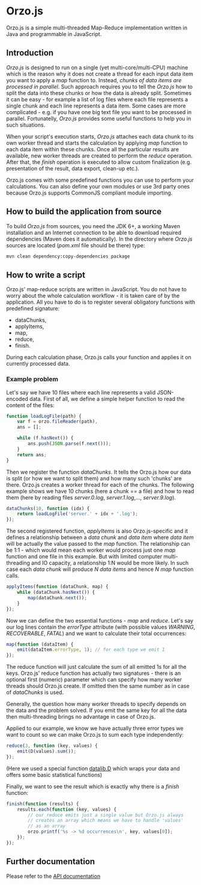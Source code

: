 Orzo.js
=======

Orzo.js is a simple multi-threaded Map-Reduce implementation written in Java and
programmable in JavaScript.

Introduction
------------

*Orzo.js* is designed to run on a single (yet multi-core/multi-CPU) machine which is the reason why
it does not create a thread for each input data item you want to apply a *map* function to. Instead, *chunks of data items are processed in parallel*. Such approach requires you to tell the *Orzo.js* how to split the data into these chunks or how the data is already split. Sometimes it can be easy - for example a list of log files where each file represents a single chunk and each line represents a data item. Some cases are more complicated - e.g. if you have one big text file you want to be processed in parallel. Fortunatelly, *Orzo.js* provides some useful functions to help you in such situations.

When your script's execution starts, *Orzo.js* attaches each data chunk to its own worker thread and starts the calculation by applying *map* function to each data item within these chunks. Once all the particular results are available, new worker threads are created to perform the *reduce* operation. After that, the *finish* operation is executed to allow custom finalization (e.g. presentation of the result, data export, clean-up etc.).

Orzo.js comes with some predefined functions you can use to perform your calculations. You can also define your own modules or use 3rd party ones because Orzo.js supports CommonJS compliant module importing.

How to build the application from source
----------------------------------------

To build *Orzo.js* from sources, you need the JDK 6+, a working Maven installation and an Internet connection to be able to download required dependencies (Maven does it automatically). In the directory where *Orzo.js* sources are located (*pom.xml* file should be there) type:

```bash
mvn clean dependency:copy-dependencies package
```

How to write a script
---------------------

Orzo.js' map-reduce scripts are written in JavaScript. You do not have to worry about the whole 
calculation workflow - it is taken care of by the application. All you have to do is to register several obligatory functions with predefined signature:

* dataChunks,
* applyItems,
* map,
* reduce,
* finish. 

During each calculation phase, Orzo.js calls your function and applies it on 
currently processed data.

### Example problem

Let's say we have 10 files where each line represents a valid JSON-encoded data. First of 
all, we define a simple helper function to read the content of the files:

```js
function loadLogFile(path) {
    var f = orzo.fileReader(path),
    ans = [];

    while (f.hasNext()) {
        ans.push(JSON.parse(f.next()));
    }
    return ans;
}
```

Then we register the function *dataChunks*. It tells the Orzo.js how our data is split (or how
we want to split them) and how many such 'chunks' are there. Orzo.js creates a worker thread
for each of the chunks. The following example shows we have 10 chunks (here a chunk == a file)
and how to read them (here by reading files *server.0.log*, *server.1.log*,..., *server.9.log*).

```js
dataChunks(10, function (idx) {
    return loadLogFile('server.' + idx + '.log');
});
```

The second registered function, *applyItems* is also Orzo.js-specific and it defines a relationship
between a *data chunk* and *data item* where *data item* will be actually the value passed to
the *map* function. The relationship can be 1:1 - which would mean each worker would process just
one *map* function and one file in this example. But with limited computer multi-threading and IO capacity, a relationship 1:N would be more likely. In such case each *data chunk* will produce *N* 
*data items* and hence *N* *map* function calls.

```js
applyItems(function (dataChunk, map) { 
    while (dataChunk.hasNext()) {
        map(dataChunk.next());
    } 
});
```

Now we can define the two essential functions - *map* and *reduce*. Let's say our log lines
contain the *errorType* attribute (with possible values *WARNING*, *RECOVERABLE*, *FATAL*) 
and we want to calculate their total occurrences:

```js
map(function (dataItem) {
    emit(dataItem.errorType, 1); // for each type we emit 1
});
```

The reduce function will just calculate the sum of all emitted 1s for all the keys. 
Orzo.js' reduce function has actually two signatures - there is an optional first (numeric) 
parameter which can specify how many worker threads should Orzo.js create. If omitted then 
the same number as in case of *dataChunks* is used. 

Generally, the question how many worker threads to specify depends on the data and the problem 
solved. If you emit the same key for all the data then multi-threading brings no advantage in case of Orzo.js. 

Applied to our example, we know we have actually three error types we want to count
so we can make Orzo.js to sum each type independently:

```js
reduce(3, function (key, values) {
    emit(D(values).sum());
});
```
(Here we used a special function [datalib.D](API.md#api_datalib_D) which wraps your data and offers some basic statistical functions)

Finally, we want to see the result which is exactly why there is a *finish* function:

```js
finish(function (results) {
    results.each(function (key, values) {
        // our reduce emits just a single value but Orzo.js always
        // creates an array which means we have to handle 'values'
        // as an array
        orzo.printf('%s -> %d occurrences\n', key, values[0]);
    });    
});
```

Further documentation
---------------------

Please refer to the [API documentation](API.md)

